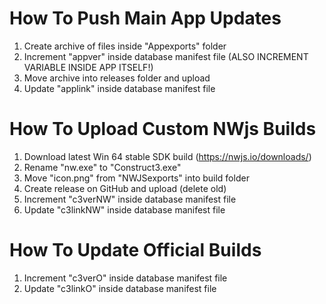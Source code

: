 ﻿# How To Push Main App Updates
1. Create archive of files inside "Appexports" folder
2. Increment "appver" inside database manifest file (ALSO INCREMENT VARIABLE INSIDE APP ITSELF!)
3. Move archive into releases folder and upload
4. Update "applink" inside database manifest file

# How To Upload Custom NWjs Builds
1. Download latest Win 64 stable SDK build (https://nwjs.io/downloads/)
2. Rename "nw.exe" to "Construct3.exe"
3. Move "icon.png" from "NWJSexports" into build folder
4. Create release on GitHub and upload (delete old)
5. Increment "c3verNW" inside database manifest file
6. Update "c3linkNW" inside database manifest file

# How To Update Official Builds
1. Increment "c3verO" inside database manifest file
2. Update "c3linkO" inside database manifest file